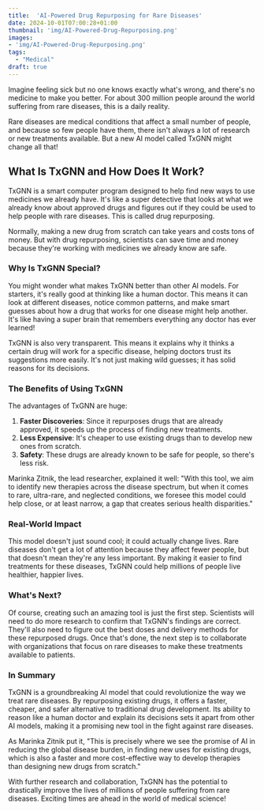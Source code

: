 ```yaml
---
title:  'AI-Powered Drug Repurposing for Rare Diseases'
date: 2024-10-01T07:00:28+01:00
thumbnail: 'img/AI-Powered-Drug-Repurposing.png'
images: 
- 'img/AI-Powered-Drug-Repurposing.png'
tags:
  - "Medical"
draft: true
---
```


Imagine feeling sick but no one knows exactly what's wrong, and there's no medicine to make you better. For about 300 million people around the world suffering from rare diseases, this is a daily reality. 

<!--more-->

Rare diseases are medical conditions that affect a small number of people, and because so few people have them, there isn't always a lot of research or new treatments available. But a new AI model called TxGNN might change all that!

## What Is TxGNN and How Does It Work?

TxGNN is a smart computer program designed to help find new ways to use medicines we already have. It's like a super detective that looks at what we already know about approved drugs and figures out if they could be used to help people with rare diseases. This is called drug repurposing.

Normally, making a new drug from scratch can take years and costs tons of money. But with drug repurposing, scientists can save time and money because they're working with medicines we already know are safe.

### Why Is TxGNN Special?

You might wonder what makes TxGNN better than other AI models. For starters, it's really good at thinking like a human doctor. This means it can look at different diseases, notice common patterns, and make smart guesses about how a drug that works for one disease might help another. It's like having a super brain that remembers everything any doctor has ever learned!

TxGNN is also very transparent. This means it explains why it thinks a certain drug will work for a specific disease, helping doctors trust its suggestions more easily. It's not just making wild guesses; it has solid reasons for its decisions.

### The Benefits of Using TxGNN

The advantages of TxGNN are huge:

1.  **Faster Discoveries**: Since it repurposes drugs that are already approved, it speeds up the process of finding new treatments.
2.  **Less Expensive**: It's cheaper to use existing drugs than to develop new ones from scratch.
3.  **Safety**: These drugs are already known to be safe for people, so there's less risk.

Marinka Zitnik, the lead researcher, explained it well: "With this tool, we aim to identify new therapies across the disease spectrum, but when it comes to rare, ultra-rare, and neglected conditions, we foresee this model could help close, or at least narrow, a gap that creates serious health disparities."

### Real-World Impact

This model doesn't just sound cool; it could actually change lives. Rare diseases don't get a lot of attention because they affect fewer people, but that doesn't mean they're any less important. By making it easier to find treatments for these diseases, TxGNN could help millions of people live healthier, happier lives.

### What's Next?

Of course, creating such an amazing tool is just the first step. Scientists will need to do more research to confirm that TxGNN's findings are correct. They'll also need to figure out the best doses and delivery methods for these repurposed drugs. Once that's done, the next step is to collaborate with organizations that focus on rare diseases to make these treatments available to patients.

### In Summary

TxGNN is a groundbreaking AI model that could revolutionize the way we treat rare diseases. By repurposing existing drugs, it offers a faster, cheaper, and safer alternative to traditional drug development. Its ability to reason like a human doctor and explain its decisions sets it apart from other AI models, making it a promising new tool in the fight against rare diseases.

As Marinka Zitnik put it, "This is precisely where we see the promise of AI in reducing the global disease burden, in finding new uses for existing drugs, which is also a faster and more cost-effective way to develop therapies than designing new drugs from scratch."

With further research and collaboration, TxGNN has the potential to drastically improve the lives of millions of people suffering from rare diseases. Exciting times are ahead in the world of medical science!